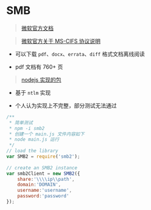 # SMB 

> [微软官方文档](https://docs.microsoft.com/en-us/windows/win32/fileio/microsoft-smb-protocol-and-cifs-protocol-overview)

> [微软官方关于 MS-CIFS 协议说明](https://docs.microsoft.com/en-us/openspecs/windows_protocols/ms-cifs/d416ff7c-c536-406e-a951-4f04b2fd1d2b)

- 可以下载 ```pdf```、```docx```、```errata```、```diff``` 格式文档离线阅读

- pdf 文档有 760+ 页

> [nodejs 实现的包](https://www.npmjs.com/package/smb2)

- 基于 ```ntlm``` 实现

- 个人认为实现上不完整，部分测试无法通过

```javascript
/**
 * 简单测试
 * npm -i smb2
 * 创建一个 main.js 文件内容如下
 * node main.js 运行
 */
// load the library
var SMB2 = require('smb2');
 
// create an SMB2 instance
var smb2Client = new SMB2({
    share:'\\\\ip\\path',
    domain:'DOMAIN',
    username:'username',
    password:'password'
});
```



